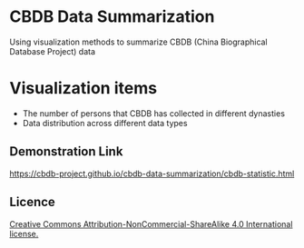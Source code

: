 # CBDB Data Summarization
Using visualization methods to summarize CBDB (China Biographical Database Project) data

# Visualization items

- The number of persons that CBDB has collected in different dynasties
- Data distribution across different data types 

## Demonstration Link
https://cbdb-project.github.io/cbdb-data-summarization/cbdb-statistic.html

## Licence
[Creative Commons Attribution-NonCommercial-ShareAlike 4.0 International license.](https://creativecommons.org/licenses/by-nc-sa/4.0/)
